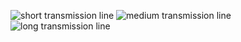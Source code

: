 ![short transmission line](https://github.com/AnilSAski/M1_Transmission_line_parameters/blob/main/6_ImagesAndVideos/What-is-Short-Transmission-Line.png)
![medium transmission line](https://github.com/AnilSAski/M1_Transmission_line_parameters/blob/main/6_ImagesAndVideos/What-is-Medium-Transmission-Line.png)
![long transmission line]()
